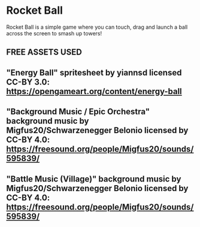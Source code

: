 # Rocket Ball
 Rocket Ball is a simple game where you can touch, drag and launch a ball across the screen to smash up towers!
 
 FREE ASSETS USED
 ----------------
 "Energy Ball" spritesheet by yiannsd licensed CC-BY 3.0: https://opengameart.org/content/energy-ball
 ---
 "Background Music / Epic Orchestra" background music by Migfus20/Schwarzenegger Belonio licensed by CC-BY 4.0: https://freesound.org/people/Migfus20/sounds/595839/
 ---
 "Battle Music (Village)" background music by Migfus20/Schwarzenegger Belonio licensed by CC-BY 4.0: https://freesound.org/people/Migfus20/sounds/595839/
 ---
